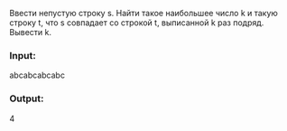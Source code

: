 Ввести непустую строку s. Найти такое наибольшее число k и такую строку t, что s совпадает со строкой t, выписанной k раз подряд. Вывести k.
### Input:
 abcabcabcabc
### Output:
 4
